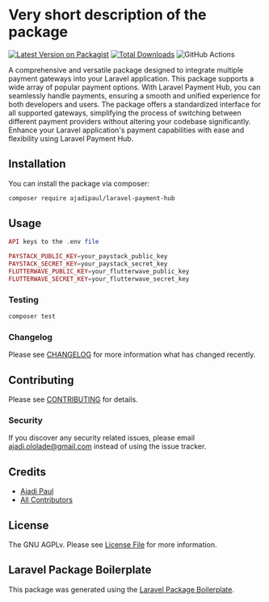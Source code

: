 # Very short description of the package

[![Latest Version on Packagist](https://img.shields.io/packagist/v/ajadipaul/laravel-payment-hub.svg?style=flat-square)](https://packagist.org/packages/ajadipaul/laravel-payment-hub)
[![Total Downloads](https://img.shields.io/packagist/dt/ajadipaul/laravel-payment-hub.svg?style=flat-square)](https://packagist.org/packages/ajadipaul/laravel-payment-hub)
![GitHub Actions](https://github.com/ajadipaul/laravel-payment-hub/actions/workflows/main.yml/badge.svg)

A comprehensive and versatile package designed to integrate multiple payment gateways into your Laravel application. This package supports a wide array of popular payment options. With Laravel Payment Hub, you can seamlessly handle payments, ensuring a smooth and unified experience for both developers and users. The package offers a standardized interface for all supported gateways, simplifying the process of switching between different payment providers without altering your codebase significantly. Enhance your Laravel application's payment capabilities with ease and flexibility using Laravel Payment Hub.

## Installation

You can install the package via composer:

```bash
composer require ajadipaul/laravel-payment-hub
```

## Usage

```php
API keys to the .env file

PAYSTACK_PUBLIC_KEY=your_paystack_public_key
PAYSTACK_SECRET_KEY=your_paystack_secret_key
FLUTTERWAVE_PUBLIC_KEY=your_flutterwave_public_key
FLUTTERWAVE_SECRET_KEY=your_flutterwave_secret_key

```

### Testing

```bash
composer test
```

### Changelog

Please see [CHANGELOG](CHANGELOG.md) for more information what has changed recently.

## Contributing

Please see [CONTRIBUTING](CONTRIBUTING.md) for details.

### Security

If you discover any security related issues, please email ajadi.ololade@gmail.com instead of using the issue tracker.

## Credits

-   [Ajadi Paul](https://github.com/ajadipaul)
-   [All Contributors](../../contributors)

## License

The GNU AGPLv. Please see [License File](LICENSE.md) for more information.

## Laravel Package Boilerplate

This package was generated using the [Laravel Package Boilerplate](https://laravelpackageboilerplate.com).
